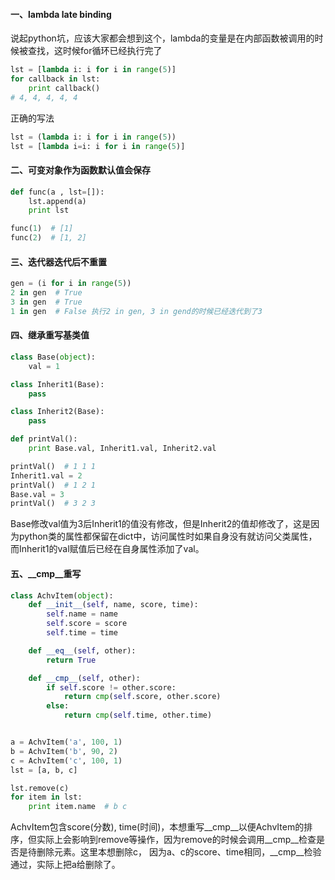 #### 一、lambda late binding
说起python坑，应该大家都会想到这个，lambda的变量是在内部函数被调用的时候被查找，这时候for循环已经执行完了
```python
lst = [lambda i: i for i in range(5)]
for callback in lst:
	print callback()
# 4, 4, 4, 4, 4
```
正确的写法
```python
lst = (lambda i: i for i in range(5))
lst = [lambda i=i: i for i in range(5)]
```

#### 二、可变对象作为函数默认值会保存
```python
def func(a , lst=[]):
	lst.append(a)
	print lst

func(1)  # [1]
func(2)  # [1, 2]
```


#### 三、迭代器迭代后不重置
``` python
gen = (i for i in range(5))
2 in gen  # True
3 in gen  # True
1 in gen  # False 执行2 in gen, 3 in gend的时候已经迭代到了3
```

#### 四、继承重写基类值
``` python
class Base(object):
	val = 1

class Inherit1(Base):
	pass

class Inherit2(Base):
	pass

def printVal():
	print Base.val, Inherit1.val, Inherit2.val

printVal()  # 1 1 1
Inherit1.val = 2
printVal()  # 1 2 1
Base.val = 3
printVal()  # 3 2 3
```
Base修改val值为3后Inherit1的值没有修改，但是Inherit2的值却修改了，这是因为python类的属性都保留在dict中，访问属性时如果自身没有就访问父类属性，而Inherit1的val赋值后已经在自身属性添加了val。


#### 五、__cmp__重写
``` python
class AchvItem(object):
	def __init__(self, name, score, time):
		self.name = name
		self.score = score
		self.time = time

	def __eq__(self, other):
		return True

	def __cmp__(self, other):
		if self.score != other.score:
			return cmp(self.score, other.score)
		else:
			return cmp(self.time, other.time)


a = AchvItem('a', 100, 1)
b = AchvItem('b', 90, 2)
c = AchvItem('c', 100, 1)
lst = [a, b, c]

lst.remove(c)
for item in lst:
	print item.name  # b c
```
AchvItem包含score(分数), time(时间)，本想重写__cmp__以便AchvItem的排序，但实际上会影响到remove等操作，因为remove的时候会调用__cmp__检查是否是待删除元素。这里本想删除c， 因为a、c的score、time相同，__cmp__检验通过，实际上把a给删除了。
